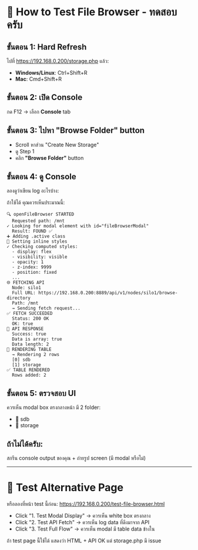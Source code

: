 # 🔧 How to Test File Browser - ทดสอบครับ

## ขั้นตอน 1: Hard Refresh
ไปที่ https://192.168.0.200/storage.php แล้ว:
- **Windows/Linux**: Ctrl+Shift+R
- **Mac**: Cmd+Shift+R

## ขั้นตอน 2: เปิด Console
กด F12 → เลือก **Console** tab

## ขั้นตอน 3: ไปหา "Browse Folder" button
- Scroll หาส่วน "Create New Storage"
- ดู Step 1
- คลิก **"Browse Folder"** button

## ขั้นตอน 4: ดู Console 
ลองดูว่าเขียน log อะไรบ้าง:

ถ้าใช้ได้ คุณควรเห็นประมาณนี้:
```
🔍 openFileBrowser STARTED
  Requested path: /mnt
✓ Looking for modal element with id="fileBrowserModal"
  Result: FOUND ✅
➕ Adding .active class
🎨 Setting inline styles
✓ Checking computed styles:
  - display: flex
  - visibility: visible
  - opacity: 1
  - z-index: 9999
  - position: fixed
  ...
🌐 FETCHING API
  Node: silo1
  Full URL: https://192.168.0.200:8889/api/v1/nodes/silo1/browse-directory
  Path: /mnt
  → Sending fetch request...
✅ FETCH SUCCEEDED
  Status: 200 OK
  OK: true
📨 API RESPONSE
  Success: true
  Data is array: true
  Data length: 2
🎨 RENDERING TABLE
  → Rendering 2 rows
  [0] sdb
  [1] storage
✅ TABLE RENDERED
  Rows added: 2
```

## ขั้นตอน 5: ตรวจสอบ UI
ควรเห็น modal box ตรงกลางหน้า มี 2 folder:
- 📁 sdb
- 📁 storage

## ถ้าไม่ได้ครับ:
สกรีน console output ของคุณ + ถ่ายรูป screen (มี modal หรือไม่)

---

# 🧪 Test Alternative Page

หรือลองที่หน้า test นี้ก่อน:
https://192.168.0.200/test-file-browser.html

- Click "1. Test Modal Display" → ควรเห็น white box ตรงกลาง
- Click "2. Test API Fetch" → ควรเห็น log data ที่ดึงมาจาก API
- Click "3. Test Full Flow" → ควรเห็น modal มี table data ข้างใน

ถ้า test page นี้ใช้ได้ แสดงว่า HTML + API OK แต่ storage.php มี issue
